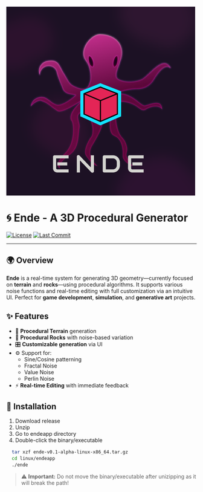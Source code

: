 ![Ende Logo](assets/icons/ende-logo.png)

# 🌀 Ende - A 3D Procedural Generator

[![License](https://img.shields.io/github/license/tmikolaj/ende?style=flat-square&color=blue)](LICENSE)
[![Last Commit](https://img.shields.io/github/last-commit/tmikolaj/ende?style=flat-square)](https://github.com/tmikolaj/ende/commits/main)

---

## 🌍 Overview

**Ende** is a real-time system for generating 3D geometry—currently focused on **terrain** and **rocks**—using procedural algorithms. It supports various noise functions and real-time editing with full customization via an intuitive UI. Perfect for **game development**, **simulation**, and **generative art** projects.

## ✨ Features

- 🌄 **Procedural Terrain** generation
- 🧱 **Procedural Rocks** with noise-based variation
- 🎛️ **Customizable generation** via UI
- ⚙️ Support for:
    - Sine/Cosine patterning
    - Fractal Noise
    - Value Noise
    - Perlin Noise
- ⚡ **Real-time Editing** with immediate feedback

## 🚀 Installation

1. Download release
2. Unzip
3. Go to endeapp directory
4. Double-click the binary/executable
 ```bash
   tar xzf ende-v0.1-alpha-linux-x86_64.tar.gz
   cd linux/endeapp
   ./ende
   ```

> ⚠️ **Important:** Do not move the binary/executable after unizipping
> as it will break the path!